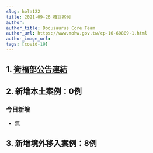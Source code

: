 ```yaml
---
slug: hola122
title: 2021-09-26 確診案例
author: 
author_title: Docusaurus Core Team
author_url: https://www.mohw.gov.tw/cp-16-60809-1.html
author_image_url: 
tags: [covid-19]
---
```


## 1. [衛福部公告連結](https://www.cdc.gov.tw/Bulletin/Detail/xR-r-CHqTrZNlG7UU7WORw?typeid=9)

## 2. 新增本土案例：0例

### 今日新增
* 無

## 3. 新增境外移入案例：8例
